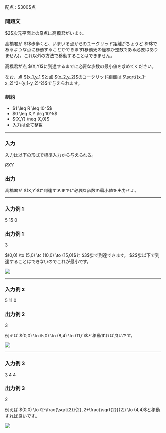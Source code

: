 
<div>

<span>

<span>

<p>
配点 : $300$点
</p>

<div>

<section>

### **問題文**

<p>
$2$次元平面上の原点に高橋君がいます。
</p>

<p>
高橋君が $1$歩歩くと、いまいる点からのユークリッド距離がちょうど $R$であるような点に移動することができます(移動先の座標が整数である必要はありません)。これ以外の方法で移動することはできません。
</p>

<p>
高橋君が点 $(X,Y)$に到達するまでに必要な歩数の最小値を求めてください。
</p>

<p>
なお、点 $(x_1,y_1)$と点 $(x_2,y_2)$のユークリッド距離は $\sqrt{(x_1-x_2)^2+(y_1-y_2)^2}$で与えられます。
</p>

</section>

</div>

<div>

<section>

### **制約**

<ul>

<li>
$1 \leq R \leq 10^5$
</li>

<li>
$0 \leq X,Y \leq 10^5$
</li>

<li>
$(X,Y) \neq (0,0)$
</li>

<li>
入力は全て整数
</li>

</ul>

</section>

</div>

---

<div>

<div>

<section>

### **入力**

<p>
入力は以下の形式で標準入力から与えられる。
</p>

<div>

$R$$X$$Y$
</div>

</section>

</div>

<div>

<section>

### **出力**

<p>
高橋君が $(X,Y)$に到達するまでに必要な歩数の最小値を出力せよ。
</p>

</section>

</div>

</div>

---

<div>

<section>

### **入力例 1**

<div>

5 15 0

</div>

</section>

</div>

<div>

<section>

### **出力例 1**

<div>

3

</div>

<p>
$(0,0) \to (5,0) \to (10,0) \to (15,0)$と $3$歩で到達できます。
$2$歩以下で到達することはできないのでこれが最小です。
</p>

<p>

<img src="https://img.atcoder.jp/ghi/d34bbf4b43d8de5baf54bf589618c64e.png">

</img>

</p>

</section>

</div>

---

<div>

<section>

### **入力例 2**

<div>

5 11 0

</div>

</section>

</div>

<div>

<section>

### **出力例 2**

<div>

3

</div>

<p>
例えば $(0,0) \to (5,0) \to (8,4) \to (11,0)$と移動すれば良いです。
</p>

<p>

<img src="https://img.atcoder.jp/ghi/0932ca629f834af5124563f198bb3f9e.png">

</img>

</p>

</section>

</div>

---

<div>

<section>

### **入力例 3**

<div>

3 4 4

</div>

</section>

</div>

<div>

<section>

### **出力例 3**

<div>

2

</div>

<p>
例えば $(0,0) \to (2-\frac{\sqrt{2}}{2}, 2+\frac{\sqrt{2}}{2}) \to (4,4)$と移動すれば良いです。
</p>

<p>

<img src="https://img.atcoder.jp/ghi/50d67c401f9aceed8baa130918144597.png">

</img>

</p>

</section>

</div>

</span>

</span>

</div>
